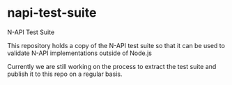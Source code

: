 # napi-test-suite
N-API Test Suite

This repository holds a copy of the N-API test suite so that it can be used to validate N-API
implementations outside of Node.js

Currently we are still working on the process to extract the test suite and publish it to this
repo on a regular basis.
